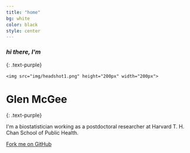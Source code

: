 ```yaml
---
title: "home"
bg: white
color: black
style: center
---
```


### *hi there, I'm*
{: .text-purple}

<!--<span class="fa-stack subtlecircle" style="font-size:100px; background:rgba(255,166,0,0.1)">-->
  <!--<i class="fa fa-circle fa-stack-2x text-white"></i>-->
    <img src="img/headshot1.png" height="200px" width="200px">
<!--</span>-->
 
# Glen McGee
{: .text-purple}


I'm a biostatistician working as a postdoctoral researcher at Harvard T. H. Chan School of Public Health.

<span id="forkongithub">
  <a href="{{ site.source_link }}" class="bg-blue">
    Fork me on GitHub
  </a>
</span>
